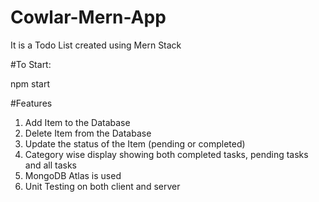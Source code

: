 # Cowlar-Mern-App

It is a Todo List created using Mern Stack

#To Start:

npm start

#Features

1) Add Item to the Database
2) Delete Item from the Database
3) Update the status of the Item (pending or completed)
4) Category wise display showing both completed tasks, pending tasks and all tasks
5) MongoDB Atlas is used
6) Unit Testing on both client and server
